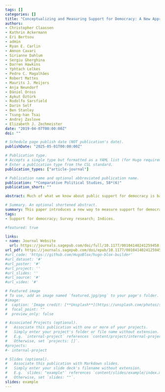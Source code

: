 ```yaml
---
tags: []
categories: []
title: "Conceptualizing and Measuring Support for Democracy: A New Approach"
authors:
- Christopher Claassen
- Kathrin Ackermann
- Eri Bertsou
- admin
- Ryan E. Carlin
- Amnon Cavari
- Sirianne Dahlum
- Sergiu Gherghina
- Darren Hawkins
- Yphtach Lelkes
- Pedro C. Magalhães
- Robert Mattes
- Maurits J. Meijers
- Anja Neundorf
- Dániel Oross
- Aykut Öztürk
- Rodolfo Sarsfield
- Darin Self
- Ben Stanley
- Tsung-han Tsai
- Andrej Zaslove
- Elizabeth J. Zechmeister
date: "2019-04-07T00:00:00Z"
doi: ""

# Schedule page publish date (NOT publication's date).
publishDate: "2025-05-01T00:00:00Z"

# Publication type.
# Accepts a single type but formatted as a YAML list (for Hugo requirements).
# Enter a publication type from the CSL standard.
publication_types: ["article-journal"]

# Publication name and optional abbreviated publication name.
publication: "*Comparative Political Studies, 58*(6)"
publication_short: ""

abstract: Much of what we know about public support for democracy is based on survey questions about “democracy,” a term that varies in meaning across countries and likely prompts uncritically supportive responses. This paper proposes a new approach to measuring support for democracy. We develop a battery of 17 survey questions that cover all eight components of liberal democracy as defined by the V-Dem project. We then ask respondents from 19 national samples to evaluate these rights and institutions. We find considerable heterogeneity across countries in how our items cohere, especially in less developed contexts. Yet, those items that are more weakly connected with general support for liberal democracy tend to reveal the influence of political events and actors, arguably indicating weaknesses in political cultures. We further identify a concise subset of seven items that provide a reliable and valid measure of support for liberal democracy across our different samples.

# Summary. An optional shortened abstract.
summary: This paper introduces a new way to measure support for democracy by using 17 survey items tied to the eight components of liberal democracy from V-Dem, tested across 19 countries. The results show cross-national variation in how these items relate to each other, with weaker connections often reflecting the impact of political events and actors. The authors also identify a shorter set of seven questions that reliably captures support for liberal democracy across diverse contexts.
tags:
- Support for democracy; Survey research; Indices.

#featured: true

links:
- name: Journal Website
  url: https://journals.sagepub.com/doi/full/10.1177/00104140241259458
url_pdf: https://journals.sagepub.com/doi/epub/10.1177/00104140241259458
#url_code: 'https://github.com/HugoBlox/hugo-blox-builder'
#url_dataset: '#'
#url_poster: '#'
#url_project: ''
#url_slides: ''
#url_source: '#'
#url_video: '#'

# Featured image
# To use, add an image named `featured.jpg/png` to your page's folder. 
#image:
#  caption: 'Image credit: [**Unsplash**](https://unsplash.com/photos/s9CC2SKySJM)'
#  focal_point: ""
#  preview_only: false

# Associated Projects (optional).
#   Associate this publication with one or more of your projects.
#   Simply enter your project's folder or file name without extension.
#   E.g. `internal-project` references `content/project/internal-project/index.md`.
#   Otherwise, set `projects: []`.
#projects:
#- internal-project

# Slides (optional).
#   Associate this publication with Markdown slides.
#   Simply enter your slide deck's filename without extension.
#   E.g. `slides: "example"` references `content/slides/example/index.md`.
#   Otherwise, set `slides: ""`.
slides: example
---
```

